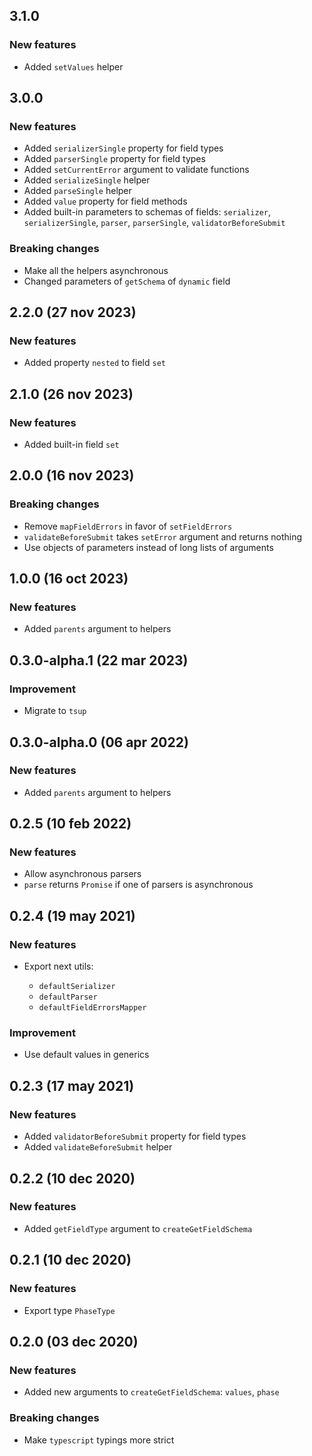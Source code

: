 ## 3.1.0

### New features

- Added `setValues` helper

## 3.0.0

### New features

- Added `serializerSingle` property for field types
- Added `parserSingle` property for field types
- Added `setCurrentError` argument to validate functions
- Added `serializeSingle` helper
- Added `parseSingle` helper
- Added `value` property for field methods
- Added built-in parameters to schemas of fields: `serializer`, `serializerSingle`, `parser`, `parserSingle`, `validatorBeforeSubmit`

### Breaking changes

- Make all the helpers asynchronous
- Changed parameters of `getSchema` of `dynamic` field

## 2.2.0 (27 nov 2023)

### New features

- Added property `nested` to field `set`

## 2.1.0 (26 nov 2023)

### New features

- Added built-in field `set`

## 2.0.0 (16 nov 2023)

### Breaking changes

- Remove `mapFieldErrors` in favor of `setFieldErrors`
- `validateBeforeSubmit` takes `setError` argument and returns nothing
- Use objects of parameters instead of long lists of arguments

## 1.0.0 (16 oct 2023)

### New features

- Added `parents` argument to helpers

## 0.3.0-alpha.1 (22 mar 2023)

### Improvement

- Migrate to `tsup`

## 0.3.0-alpha.0 (06 apr 2022)

### New features

- Added `parents` argument to helpers

## 0.2.5 (10 feb 2022)

### New features

- Allow asynchronous parsers
- `parse` returns `Promise` if one of parsers is asynchronous

## 0.2.4 (19 may 2021)

### New features

- Export next utils:

  - `defaultSerializer`
  - `defaultParser`
  - `defaultFieldErrorsMapper`

### Improvement

- Use default values in generics

## 0.2.3 (17 may 2021)

### New features

- Added `validatorBeforeSubmit` property for field types
- Added `validateBeforeSubmit` helper

## 0.2.2 (10 dec 2020)

### New features

- Added `getFieldType` argument to `createGetFieldSchema`

## 0.2.1 (10 dec 2020)

### New features

- Export type `PhaseType`

## 0.2.0 (03 dec 2020)

### New features

- Added new arguments to `createGetFieldSchema`: `values`, `phase`

### Breaking changes

- Make `typescript` typings more strict
